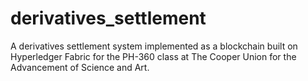 # derivatives_settlement
A derivatives settlement system implemented as a blockchain built on Hyperledger Fabric for the PH-360 class at The Cooper Union for the Advancement of Science and Art.
